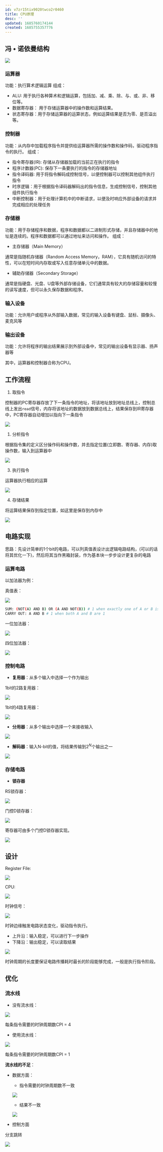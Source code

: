 ```yaml
---
id: v7zr15tix9020twco2r0460
title: CPU原理
desc: ''
updated: 1685760174144
created: 1685755357776
---
```



## 冯 • 诺依曼结构

![](https://minio.kevin2li.top/image-bed/blog/20230601221654.png)

### 运算器
功能：执行算术逻辑运算
组成：
- ALU: 用于执行各种算术和逻辑运算，包括加、减、乘、除、与、或、非、移位等。
- 数据寄存器： 用于存储运算器中的操作数和运算结果。
- 状态寄存器：用于存储运算器的运算状态，例如运算结果是否为零、是否溢出等。

### 控制器
功能：从内存中加载程序指令并提供给运算器所需的操作数和操作码，驱动程序指令的执行。
组成：
- 指令寄存器(IR): 存储从存储器加载的当前正在执行的指令
- 程序计数器(PC): 保存下一条要执行的指令的存储器地址
- 指令译码器: 用于将指令解码成控制信号，以便控制器可以控制其他组件执行指令
- 时序逻辑：用于根据指令译码器解码出的指令信息，生成控制信号，控制其他组件执行指令
- 中断控制器：用于处理计算机中的中断请求，以便及时响应外部设备的请求并完成相应的处理任务

### 存储器
功能：用于存储程序和数据，程序和数据都以二进制形式存储，并且存储器中的地址是连续的。程序和数据都可以通过地址来访问和操作。
组成：
- 主存储器（Main Memory）

通常是指随机存储器（Random Access Memory，RAM），它具有随机访问的特性，可以在短时间内存取或写入任意存储单元中的数据。

- 辅助存储器（Secondary Storage）

通常是指硬盘、光盘、U盘等外部存储设备，它们通常具有较大的存储容量和较慢的读写速度，但可以永久保存数据和程序。

### 输入设备

功能：允许用户或程序从外部输入数据，常见的输入设备有键盘、鼠标、摄像头、麦克风等

### 输出设备

功能：允许将程序的输出结果展示到外部设备中，常见的输出设备有显示器、扬声器等


其中，运算器和控制器合称为CPU。



## 工作流程
1. 取指令  

控制器的PC寄存器存放了下一条指令的地址，将该地址放到地址总线上，控制总线上发出`read`信号，内存将该地址的数据放到数据总线上，结果保存到IR寄存器中，PC寄存器自动增加以指向下一条指令

![](https://minio.kevin2li.top/image-bed/blog/20230603094903.png)

1. 分析指令  

根据指令集的定义区分操作码和操作数，并去指定位置(立即数、寄存器、内存)取操作数，输入到运算器中

![](https://minio.kevin2li.top/image-bed/blog/20230603095222.png)

3. 执行指令  

运算器执行相应的运算

![](https://minio.kevin2li.top/image-bed/blog/20230603095522.png)

4. 存储结果  

将运算结果保存到指定位置，如这里是保存到内存中

![](https://minio.kevin2li.top/image-bed/blog/20230603095542.png)

## 电路实现

思路：先设计简单的1个bit的电路，可以列真值表设计出逻辑电路结构，(可以的话将其优化一下)，然后将其当作黑箱封装，作为基本块一步步设计更复杂的电路


### 运算电路
以加法器为例：

真值表：

![](https://minio.kevin2li.top/image-bed/blog/20230603100128.png)

``` bash 
SUM: (NOT(A) AND B) OR (A AND NOT(B)) # 1 when exactly one of A or B is 1
CARRY OUT: A AND B # 1 when both A and B are 1
```

一位加法器：

![](https://minio.kevin2li.top/image-bed/blog/20230603100048.png)

四位加法器：

![](https://minio.kevin2li.top/image-bed/blog/20230603100613.png)

### 控制电路

- **复用器**：从多个输入中选择一个作为输出

1bit的2路复用器：

![](https://minio.kevin2li.top/image-bed/blog/20230603100957.png)

1bit的4路复用器：

![](https://minio.kevin2li.top/image-bed/blog/20230603101101.png)

- **分用器**：从多个输出中选择一个来接收输入

![](https://minio.kevin2li.top/image-bed/blog/20230603101419.png)

- **解码器**：输入N-bit的值，将结果传输到$2^N$个输出之一

![](https://minio.kevin2li.top/image-bed/blog/20230603101258.png)

### 存储电路

- **锁存器**

RS锁存器：

![](https://minio.kevin2li.top/image-bed/blog/20230603101722.png)

门控D锁存器：

![](https://minio.kevin2li.top/image-bed/blog/20230603101802.png)

寄存器可由多个门控D锁存器实现。

![](https://minio.kevin2li.top/image-bed/blog/20230603101838.png)


## 设计

Register File:

![](https://minio.kevin2li.top/image-bed/blog/20230603102750.png)

CPU: 

![](https://minio.kevin2li.top/image-bed/blog/20230603102707.png)

时钟信号：

![](https://minio.kevin2li.top/image-bed/blog/20230603103012.png)

时钟边缘触发电路状态变化，驱动指令执行。
- 上升沿：输入稳定，可以进行下一步操作
- 下降沿：输出稳定，可以读取结果

![](https://minio.kevin2li.top/image-bed/blog/Snipaste_2023-06-03_10-33-05.png)

时钟周期的长度要保证电路传播耗时最长的阶段能够完成，一般是执行指令阶段。

## 优化

### 流水线

- 没有流水线：

![](https://minio.kevin2li.top/image-bed/blog/20230603103721.png)

每条指令需要的时钟周期数CPI = 4

- 使用流水线：

![](https://minio.kevin2li.top/image-bed/blog/20230603103856.png)

每条指令需要的时钟周期数CPI = 1


**流水线的不足**：
- 数据方面：
  - 指令需要的时钟周期数不一致
  
  ![](https://minio.kevin2li.top/image-bed/blog/20230603104117.png)
  
  - 结果不一致
   
   ![](https://minio.kevin2li.top/image-bed/blog/20230603104157.png)

- 控制方面

分支跳转

![](https://minio.kevin2li.top/image-bed/blog/Snipaste_2023-06-03_10-42-36.png)